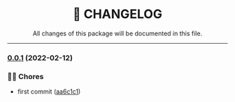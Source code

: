 <div align="center"><h1>📝 CHANGELOG</h1><p>All changes of this package will be documented in this file.</p></div>

---

### [0.0.1](https://github.com/rudemex/nestjs-commons/compare/v1.1.2...v0.0.1) (2022-02-12)

### 👨‍💻 Chores

- first commit ([aa6c1c1](https://github.com/rudemex/nestjs-commons/commit/aa6c1c10ac99d18619870688339e866733f4de81))
